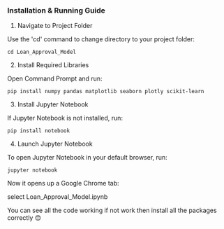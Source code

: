 ### Installation & Running Guide

1. Navigate to Project Folder

Use the 'cd' command to change directory to your project folder:

    cd Loan_Approval_Model

2. Install Required Libraries

Open Command Prompt and run:

    pip install numpy pandas matplotlib seaborn plotly scikit-learn

3. Install Jupyter Notebook

If Jupyter Notebook is not installed, run:

    pip install notebook

4. Launch Jupyter Notebook

To open Jupyter Notebook in your default browser, run:

    jupyter notebook

Now it opens up a Google Chrome tab:

select Loan_Approval_Model.ipynb

You can see all the code working if not work then install all the packages correctly 😊
